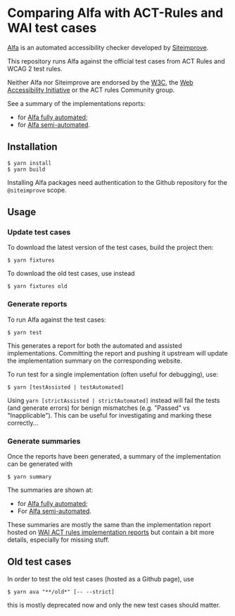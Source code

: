 # Comparing Alfa with ACT-Rules and WAI test cases

[Alfa](https://github.com/Siteimprove/alfa) is an automated accessibility checker developed by [Siteimprove](https://www.siteimprove.com/).

This repository runs Alfa against the official test cases from ACT Rules and WCAG 2 test rules.

Neither Alfa nor Siteimprove are endorsed by the [W3C](https://www.w3.org/), the [Web Accessibility Initiative](https://www.w3.org/WAI/) or the ACT rules Community group.

See a summary of the implementations reports:

- for [Alfa fully automated](./reports/summary-automated.md);
- for [Alfa semi-automated](./reports/summary-assisted.md).

## Installation

```shell
$ yarn install
$ yarn build
```

Installing Alfa packages need authentication to the Github repository for the `@siteimprove` scope.

## Usage

### Update test cases

To download the latest version of the test cases, build the project then:

```shell
$ yarn fixtures
```

To download the old test cases, use instead

```shell
$ yarn fixtures old
```

### Generate reports

To run Alfa against the test cases:

```shell
$ yarn test
```

This generates a report for both the automated and assisted implementations. Committing the report and pushing it upstream will update the implementation summary on the corresponding website.

To run test for a single implementation (often useful for debugging), use:

```shell
$ yarn [testAssisted | testAutomated]
```

Using `yarn [strictAssisted | strictAutomated]` instead will fail the tests (and generate errors) for benign mismatches (e.g. "Passed" vs "Inapplicable"). This can be useful for investigating and marking these correctly…

### Generate summaries

Once the reports have been generated, a summary of the implementation can be generated with

```shell
$ yarn summary
```

The summaries are shown at:

- for [Alfa fully automated](./reports/summary-automated.md);
- For [Alfa semi-automated](./reports/summary-assisted.md).

These summaries are mostly the same than the implementation report hosted on [WAI ACT rules implementation reports](https://www.w3.org/WAI/standards-guidelines/act/implementations/) but contain a bit more details, especially for missing stuff.

## Old test cases

In order to test the old test cases (hosted as a Github page), use

```shell
$ yarn ava "**/old*" [-- --strict]
```

this is mostly deprecated now and only the new test cases should matter.
